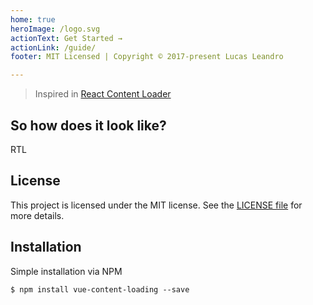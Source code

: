 ```yaml
---
home: true
heroImage: /logo.svg
actionText: Get Started →
actionLink: /guide/
footer: MIT Licensed | Copyright © 2017-present Lucas Leandro

---
```


> Inspired in [React Content Loader](https://github.com/danilowoz/react-content-loader)

## So how does it look like?

<Showcase type="VclFacebook" />

RTL

<Showcase type="VclFacebook" rtl />

## License

This project is licensed under the MIT license. See the [LICENSE file](https://github.com/LucasLeandro1204/vue-content-loading/blob/master/LICENSE) for more details.

## Installation

Simple installation via NPM

``$ npm install vue-content-loading --save``
